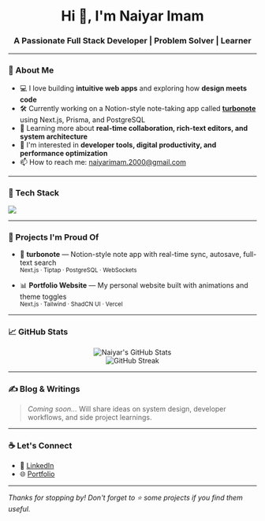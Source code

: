 <h1 align="center">Hi 👋, I'm Naiyar Imam</h1>
<h3 align="center">A Passionate Full Stack Developer | Problem Solver | Learner</h3>

---

### 🚀 About Me

- 💻 I love building **intuitive web apps** and exploring how **design meets code**
- 🛠️ Currently working on a Notion-style note-taking app called **[turbonote](#)** using Next.js, Prisma, and PostgreSQL
- 🌱 Learning more about **real-time collaboration, rich-text editors, and system architecture**
- 🧠 I'm interested in **developer tools, digital productivity, and performance optimization**
- 📫 How to reach me: [naiyarimam.2000@gmail.com](mailto:naiyarimam.2000@gmail.com)

---

### 🧰 Tech Stack

<p align="left">
  <img src="https://skillicons.dev/icons?i=nextjs,react,tailwind,ts,js,nodejs,prisma,postgres,firebase,aws,docker,git" />
</p>

---

### 🔨 Projects I'm Proud Of

- 🧠 **turbonote** — Notion-style note app with real-time sync, autosave, full-text search  
  <sub>Next.js · Tiptap · PostgreSQL · WebSockets</sub>

- 📊 **Portfolio Website** — My personal website built with animations and theme toggles  
  <sub>Next.js · Tailwind · ShadCN UI · Vercel</sub>

---

### 📈 GitHub Stats

<p align="center">
  <img src="https://github-readme-stats.vercel.app/api?username=naijiraf&show_icons=true&theme=tokyonight" alt="Naiyar's GitHub Stats" />
  <br />
  <img src="https://github-readme-streak-stats.herokuapp.com/?user=naijiraf&theme=tokyonight" alt="GitHub Streak" />
</p>

---

### ✍️ Blog & Writings

> _Coming soon..._ Will share ideas on system design, developer workflows, and side project learnings.

---

### ☕ Let's Connect

- 💼 [LinkedIn](https://www.linkedin.com/in/naiyar-imam-370025182/)
- 🌐 [Portfolio](https://naiyar2000.github.io/Portfolio/)

---

_Thanks for stopping by! Don't forget to ⭐️ some projects if you find them useful._

